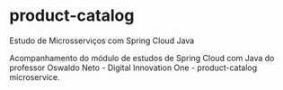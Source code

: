# product-catalog

Estudo de Microsserviços com Spring Cloud Java

Acompanhamento do módulo de estudos de Spring Cloud com Java do professor Oswaldo Neto - Digital Innovation One - product-catalog microservice.
